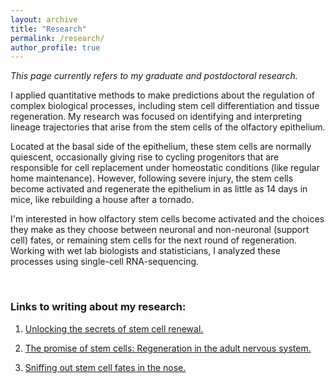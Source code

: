 ```yaml
---
layout: archive
title: "Research"
permalink: /research/
author_profile: true
---
```


_This page currently refers to my graduate and postdoctoral research._

I applied quantitative methods to make predictions about the regulation of complex biological processes, including stem cell differentiation and tissue regeneration. My research was focused on identifying and interpreting lineage trajectories that arise from the stem cells of the olfactory epithelium. 

Located at the basal side of the epithelium, these stem cells are normally quiescent, occasionally giving rise to cycling progenitors that are responsible for cell replacement under homeostatic conditions (like regular home maintenance). However, following severe injury, the stem cells become activated and regenerate the epithelium in as little as 14 days in mice, like rebuilding a house after a tornado.

I'm interested in how olfactory stem cells become activated and the choices they make as they choose between neuronal and non-neuronal (support cell) fates, or remaining stem cells for the next round of regeneration. Working with wet lab biologists and statisticians, I analyzed these processes using single-cell RNA-sequencing. 


<br>

### Links to writing about my research:
1. [Unlocking the secrets of stem cell renewal.](https://bids.berkeley.edu/news/unlocking-secrets-stem-cell-renewal)

2. [The promise of stem cells: Regeneration in the adult nervous system.](https://web.archive.org/web/20180313133147/http://neuroscience.berkeley.edu:80/promise-stem-cells-regeneration-adult-nervous-system/)

3. [Sniffing out stem cell fates in the nose.](https://web.archive.org/web/20180825201008/https://news.berkeley.edu/2017/05/11/sniffing-out-stem-cell-fates-in-the-nose/)

